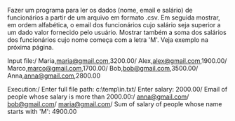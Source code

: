 Fazer um programa para ler os dados (nome, email e salário)
de funcionários a partir de um arquivo em formato .csv.
Em seguida mostrar, em ordem alfabética, o email dos
funcionários cujo salário seja superior a um dado valor
fornecido pelo usuário.
Mostrar também a soma dos salários dos funcionários cujo
nome começa com a letra 'M'.
Veja exemplo na próxima página.

Input file:/
Maria,maria@gmail.com,3200.00/
Alex,alex@gmail.com,1900.00/
Marco,marco@gmail.com,1700.00/
Bob,bob@gmail.com,3500.00/
Anna,anna@gmail.com,2800.00

Execution:/
Enter full file path: c:\temp\in.txt/
Enter salary: 2000.00/
Email of people whose salary is more than 2000.00:/
anna@gmail.com/
bob@gmail.com/
maria@gmail.com/
Sum of salary of people whose name starts with 'M': 4900.00